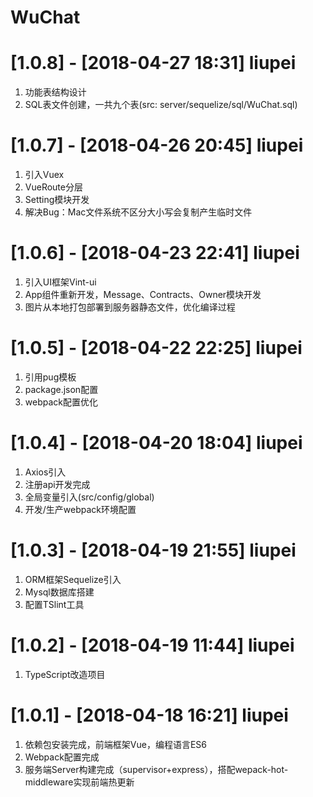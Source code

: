 # WuChat

# [1.0.8] - [2018-04-27 18:31] liupei
1. 功能表结构设计
2. SQL表文件创建，一共九个表(src: server/sequelize/sql/WuChat.sql)

# [1.0.7] - [2018-04-26 20:45] liupei
1. 引入Vuex
2. VueRoute分层
3. Setting模块开发
4. 解决Bug：Mac文件系统不区分大小写会复制产生临时文件

# [1.0.6] - [2018-04-23 22:41] liupei
1. 引入UI框架Vint-ui
2. App组件重新开发，Message、Contracts、Owner模块开发
3. 图片从本地打包部署到服务器静态文件，优化编译过程

# [1.0.5] - [2018-04-22 22:25] liupei
1. 引用pug模板
2. package.json配置
3. webpack配置优化

# [1.0.4] - [2018-04-20 18:04] liupei
1. Axios引入
2. 注册api开发完成
3. 全局变量引入(src/config/global)
4. 开发/生产webpack环境配置

# [1.0.3] - [2018-04-19 21:55] liupei
1. ORM框架Sequelize引入
2. Mysql数据库搭建
3. 配置TSlint工具

# [1.0.2] - [2018-04-19 11:44] liupei
1. TypeScript改造项目

# [1.0.1] - [2018-04-18 16:21] liupei
1. 依赖包安装完成，前端框架Vue，编程语言ES6
2. Webpack配置完成
3. 服务端Server构建完成（supervisor+express），搭配wepack-hot-middleware实现前端热更新